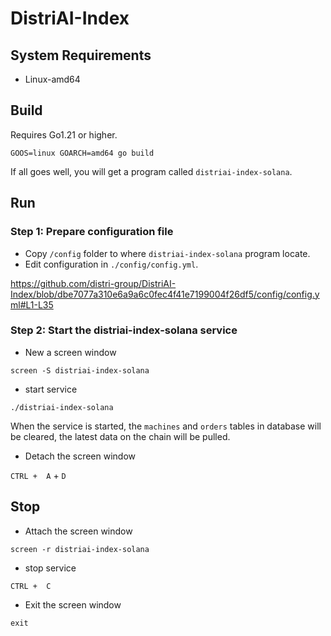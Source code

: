 # DistriAI-Index

## System Requirements
- Linux-amd64

## Build
Requires Go1.21 or higher.
```
GOOS=linux GOARCH=amd64 go build
```
If all goes well, you will get a program called `distriai-index-solana`.

## Run
### Step 1: Prepare configuration file
- Copy `/config` folder to where `distriai-index-solana` program locate.
- Edit configuration in `./config/config.yml`.

https://github.com/distri-group/DistriAI-Index/blob/dbe7077a310e6a9a6c0fec4f41e7199004f26df5/config/config.yml#L1-L35

### Step 2: Start the distriai-index-solana service
- New a screen window
```
screen -S distriai-index-solana
```
- start service
```
./distriai-index-solana
```
When the service is started, the `machines` and `orders` tables in database will be cleared, the latest data on the chain will be pulled.
- Detach the screen window

`CTRL +  A` + `D`

## Stop
- Attach the screen window
```
screen -r distriai-index-solana
```
- stop service

`CTRL +  C`

- Exit the screen window
```
exit
```
